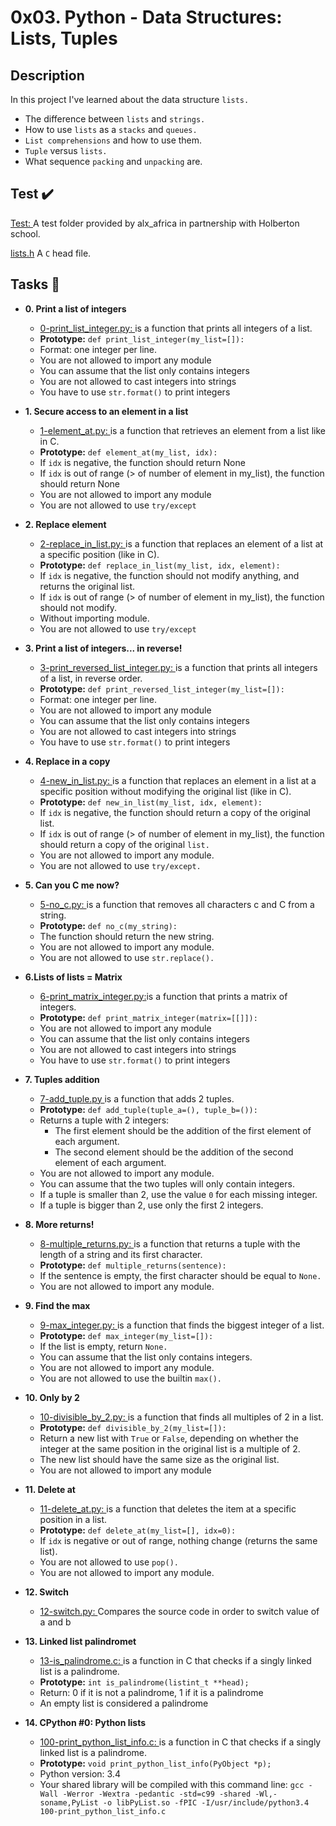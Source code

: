 # **0x03. Python - Data Structures: Lists, Tuples**

## **Description**

In this project I've learned about the data structure `lists.`

- The difference between `lists` and `strings.`
- How to use `lists` as a `stacks` and `queues.`
- `List comprehensions` and how to use them.
- `Tuple` versus `lists.`
- What sequence `packing` and `unpacking` are.

## **Test ✔️**

[Test: ](https://github.com/Bantamlak12/alx-higher_level_programming/tree/master/0x03-python-data_structures/test)
A test folder provided by alx_africa in partnership with Holberton school.

[lists.h](https://github.com/Bantamlak12/alx-higher_level_programming/blob/master/0x03-python-data_structures/lists.h)
A `C` head file.

## **Tasks 📃**

- **0. Print a list of integers**

  - [0-print_list_integer.py: ](https://github.com/Bantamlak12/alx-higher_level_programming/blob/master/0x03-python-data_structures/0-print_list_integer.py)is a function that prints all integers of a list.

  * **Prototype:** `def print_list_integer(my_list=[]):`
  * Format: one integer per line.
  * You are not allowed to import any module
  * You can assume that the list only contains integers
  * You are not allowed to cast integers into strings
  * You have to use `str.format()` to print integers

* **1. Secure access to an element in a list**

  - [1-element_at.py: ](https://github.com/Bantamlak12/alx-higher_level_programming/blob/master/0x03-python-data_structures/1-element_at.py)is a function that retrieves an element from a list like in C.

  * **Prototype:** `def element_at(my_list, idx):`
  * If `idx` is negative, the function should return None
  * If `idx` is out of range (> of number of element in my_list), the function should return None
  * You are not allowed to import any module
  * You are not allowed to use `try/except`

* **2. Replace element**

  - [2-replace_in_list.py: ](https://github.com/Bantamlak12/alx-higher_level_programming/blob/master/0x03-python-data_structures/2-replace_in_list.py)is a function that replaces an element of a list at a specific position (like in C).

  * **Prototype:** `def replace_in_list(my_list, idx, element):`
  * If `idx` is negative, the function should not modify anything, and returns the original list.
  * If `idx` is out of range (> of number of element in my_list), the function should not modify.
  * Without importing module.
  * You are not allowed to use `try/except`

* **3. Print a list of integers... in reverse!**

  - [3-print_reversed_list_integer.py: ](https://github.com/Bantamlak12/alx-higher_level_programming/blob/master/0x03-python-data_structures/3-print_reversed_list_integer.py)is a function that prints all integers of a list, in reverse order.

  * **Prototype:** `def print_reversed_list_integer(my_list=[]):`
  * Format: one integer per line.
  * You are not allowed to import any module
  * You can assume that the list only contains integers
  * You are not allowed to cast integers into strings
  * You have to use `str.format()` to print integers

* **4. Replace in a copy**

  - [4-new_in_list.py: ](https://github.com/Bantamlak12/alx-higher_level_programming/blob/master/0x03-python-data_structures/4-new_in_list.py)is a function that replaces an element in a list at a specific position without modifying the original list (like in C).

  * **Prototype:** `def new_in_list(my_list, idx, element):`
  * If `idx` is negative, the function should return a copy of the original list.
  * If `idx` is out of range (> of number of element in my_list), the function should return a copy of the original `list.`
  * You are not allowed to import any module.
  * You are not allowed to use `try/except.`

* **5. Can you C me now?**

  - [5-no_c.py: ](https://github.com/Bantamlak12/alx-higher_level_programming/blob/master/0x03-python-data_structures/5-no_c.py)is a function that removes all characters c and C from a string.

  * **Prototype:** `def no_c(my_string):`
  * The function should return the new string.
  * You are not allowed to import any module.
  * You are not allowed to use `str.replace().`

* **6.Lists of lists = Matrix**

  - [6-print_matrix_integer.py:](https://github.com/Bantamlak12/alx-higher_level_programming/blob/master/0x03-python-data_structures/6-print_matrix_integer.py)is a function that prints a matrix of integers.

  * **Prototype:** `def print_matrix_integer(matrix=[[]]):`
  * You are not allowed to import any module
  * You can assume that the list only contains integers
  * You are not allowed to cast integers into strings
  * You have to use `str.format()` to print integers

* **7. Tuples addition**

  - [7-add_tuple.py ](https://github.com/Bantamlak12/alx-higher_level_programming/blob/master/0x03-python-data_structures/7-add_tuple.py) is a function that adds 2 tuples.

  * **Prototype:** `def add_tuple(tuple_a=(), tuple_b=()):`
  * Returns a tuple with 2 integers:
    - The first element should be the addition of the first element of each argument.
    - The second element should be the addition of the second element of each argument.
  * You are not allowed to import any module.
  * You can assume that the two tuples will only contain integers.
  * If a tuple is smaller than 2, use the value `0` for each missing integer.
  * If a tuple is bigger than 2, use only the first 2 integers.

- **8. More returns!**

  - [8-multiple_returns.py: ](https://github.com/Bantamlak12/alx-higher_level_programming/blob/master/0x03-python-data_structures/8-multiple_returns.py)is a function that returns a tuple with the length of a string and its first character.

  * **Prototype:** `def multiple_returns(sentence):`
  * If the sentence is empty, the first character should be equal to `None.`
  * You are not allowed to import any module.

- **9. Find the max**

  - [9-max_integer.py: ](https://github.com/Bantamlak12/alx-higher_level_programming/blob/master/0x03-python-data_structures/9-max_integer.py)is a function that finds the biggest integer of a list.

  * **Prototype:** `def max_integer(my_list=[]):`
  * If the list is empty, return `None.`
  * You can assume that the list only contains integers.
  * You are not allowed to import any module.
  * You are not allowed to use the builtin `max().`

- **10. Only by 2**

  - [10-divisible_by_2.py: ](https://github.com/Bantamlak12/alx-higher_level_programming/blob/master/0x03-python-data_structures/10-divisible_by_2.py)is a function that finds all multiples of 2 in a list.

  * **Prototype:** `def divisible_by_2(my_list=[]):`
  * Return a new list with `True` or `False`, depending on whether the integer at the same position in the original list is a multiple of 2.
  * The new list should have the same size as the original list.
  * You are not allowed to import any module

- **11. Delete at**

  - [11-delete_at.py: ](https://github.com/Bantamlak12/alx-higher_level_programming/blob/master/0x03-python-data_structures/11-delete_at.py) is a function that deletes the item at a specific position in a list.

  * **Prototype:** `def delete_at(my_list=[], idx=0):`
  * If `idx` is negative or out of range, nothing change (returns the same list).
  * You are not allowed to use `pop().`
  * You are not allowed to import any module.

- **12. Switch**

  - [12-switch.py: ](https://github.com/Bantamlak12/alx-higher_level_programming/blob/master/0x03-python-data_structures/12-switch.py) Compares the source code in order to switch value of a and b

- **13. Linked list palindromet**

  - [13-is_palindrome.c: ](https://github.com/Bantamlak12/alx-higher_level_programming/blob/master/0x03-python-data_structures/13-is_palindrome.c) is a function in C that checks if a singly linked list is a palindrome.

  * **Prototype:** `int is_palindrome(listint_t **head);`
  * Return: 0 if it is not a palindrome, 1 if it is a palindrome
  * An empty list is considered a palindrome

- **14. CPython #0: Python lists**

  - [100-print_python_list_info.c: ](https://github.com/Bantamlak12/alx-higher_level_programming/blob/master/0x03-python-data_structures/100-print_python_list_info.c) is a function in C that checks if a singly linked list is a palindrome.

  * **Prototype:** `void print_python_list_info(PyObject *p);`
  * Python version: 3.4
  * Your shared library will be compiled with this command line: `gcc -Wall -Werror -Wextra -pedantic -std=c99 -shared -Wl,-soname,PyList -o libPyList.so -fPIC -I/usr/include/python3.4 100-print_python_list_info.c`
